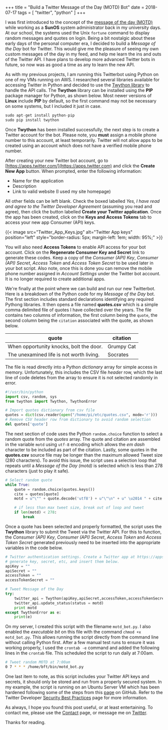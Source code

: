 +++
title = "Build a Twitter Message of the Day (MOTD) Bot"
date = 2018-07-17
tags = [ "twitter", "python" ]
+++

I was first introduced to the concept of the [message of the day (MOTD)](https://en.wikipedia.org/wiki/Motd_(Unix)) while working as a __SunOS__ system administrator back in my university days. At our school, the systems used the Unix `fortune` command to display random messages and quotes on login. Being a bit nostalgic about these early days of the personal computer era, I decided to build a _Message of the Day_ bot for Twitter. This would give me the pleasure of seeing my own custom messages of the day in my feed, and help me learn the ins and outs of the Twitter API. I have plans to develop more advanced Twitter bots in future, so now was as good a time as any to learn the new API.

As with my previous projects, I am running this Twitterbot using Python on one of my VMs running on AWS. I researched several libraries available for accessing Twitter in Python and decided to use the [Twython library](https://github.com/ryanmcgrath/twython) to handle the API calls. The __Twython__ library can be installed using the __PIP__ package manager for Python, as shown below. Most newer versions of __Linux__ include __PIP__ by default, so the first command may not be necessary on some systems, but I included it just in case. 

```python
sudo apt-get install python-pip
sudo pip install twython
```

Once __Twython__ has been installed successfully, the next step is to create a Twitter account for the bot. Please note, you __must__ assign a mobile phone number to this account, at least temporarily. Twitter will not allow apps to be created using an account which does not have a verified mobile phone number.

After creating your new Twitter bot account, go to [https://apps.twitter.com/](https://apps.twitter.com) and click the __Create New App__ button. When prompted, enter the following information:

- Name for the application
- Description
- Link to valid website (I used my site homepage)

All other fields can be left blank. Check the boxed labelled _Yes, I have read and agree to the Twitter Developer Agreement_ (assuming you read and agree), then click the button labelled __Create your Twitter application__. Once the app has been created, click on the __Keys and Access Tokens__ tab to access your new app Consumer (API) keys.

{{< image src="Twitter_App_Keys.jpg" alt="Twitter App keys" position="left" style="border-radius: 5px; margin-left: 1em; width: 95%;" >}}

You will also need __Access Tokens__ to enable API access for your bot account. Click on the __Regenerate Consumer Key and Secret__ link to generate these codes. Keep a copy of the _Consumer (API) Key_, _Consumer (API) Secret_, _Access Token_ and _Access Token Secret_ to be used later in your bot script. Also note, once this is done you can remove the mobile phone number assigned in _Account Settings_ under the Twitter bot account. It is no longer required to create additional apps. 

We're finally at the point where we can build and run our new Twitterbot. Here is a breakdown of the Python code for my _Message of the Day_ bot. The first section includes standard declarations identifying any required Pythong libraries. It then opens a file named __quotes.csv__ which is a simple comma delimited file of quotes I have collected over the years. The file contains two columns of information, the first column being the `quote`, the second column being the `citation` associated with the quote, as shown below.

  | quote                                   | citation   |
  | --------------------------------------- | ---------- |
  | When opportunity knocks, bolt the door. | Grumpy Cat |
  | The unexamined life is not worth living.| Socrates   |

The file is read directly into a Python _dictionary_ array for simple access in memory. Unfortunately, this includes the CSV file _header_ row, which the last line of code deletes from the array to ensure it is not selected randomly in error.

```python
#!/usr/bin/python
import csv, random, sys
from twython import Twython, TwythonError

# Import quotes dictionary from csv file
quotes = dict(csv.reader(open("/home/pi/etc/quotes.csv", mode='r')))
# Remove CSV header row from dictionary to avoid random selection
del quotes['quote']
```

The next section of code uses the Python `random.choice` function to select a random quote from the _quotes_ array. The quote and citation are assembled in the variable `motd` using `utf-8` encoding which allows the _em dash_ character to be included as part of the citation. Lastly, some quotes in the __quotes.csv__ source file may be longer than the maximum allowed Tweet size (280 characters). To avoid this issue, the script uses a selection loop that repeats until a _Message of the Day (motd)_ is selected which is less than 278 characters (just to play it safe).

```python
# Select random quote
while True:
	quote = random.choice(quotes.keys())
	cite = quotes[quote]
	motd = u"\"" + quote.decode('utf8') + u"\"\n" + u" \u2014 " + cite.decode('utf8') + u"  #motd"

	# if less than max tweet size, break out of loop and tweet
	if len(motd) < 278:
		break
```

Once a quote has been selected and properly formatted, the script uses the __Twython__ library to submit the Tweet via the Twitter API. For this to function, the _Consumer (API) Key_, _Consumer (API) Secret_, _Access Token_ and _Access Token Secret_ generated previously need to be inserted into the appropriate variables in the code below.

```python
# Twitter authentication settings. Create a Twitter app at https://apps.twitter.com/ and
# generate key, secret, etc, and insert them below.
apiKey = ""
apiSecret = ""
accessToken = ""
accessTokenSecret = ""

# Tweet Message of the Day
try:
	twitter_api = Twython(apiKey,apiSecret,accessToken,accessTokenSecret)
	twitter_api.update_status(status = motd)
	print motd
except TwythonError as e:
	print(e)
```

On my server, I created this script with the filename `motd_bot.py`. I also enabled the _executable bit_ on this file with the command `chmod +x motd_bot.py`. This allows running the script directly from the command line without calling Python first. After a few manual test runs to ensure it was working properly, I used the `crontab -e` command and added the following lines in the `crontab` file. This scheduled the script to run daily at 7:00am.

```bash
# Tweet random MOTD at 7:00am
0 7 * * * /home/bft/bin/motd_bot.py
```

One last item to note, as this script includes your Twitter API keys and secrets, it should only be stored and run from a properly secured system. In my example, the script is running on an Ubuntu Server VM which has been hardened following some of the steps from this [page](https://gist.github.com/lokhman/cc716d2e2d373dd696b2d9264c0287a3) on GitHub. Refer to the Twitter Developer [Security Best Practices](https://developer.twitter.com/en/docs/basics/security-best-practices.html) page for more information.

As always, I hope you found this post useful, or at least entertaining. To contact me, please use the [Contact](/contact) page, or message me on [Twitter](https://twitter.com/bftsystems).

Thanks for reading.
